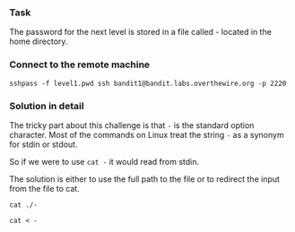 ### Task

The password for the next level is stored in a file called - located in the home directory.

### Connect to the remote machine

```
sshpass -f level1.pwd ssh bandit1@bandit.labs.overthewire.org -p 2220
```

### Solution in detail

The tricky part about this challenge is that `-` is the standard option character. Most of the commands on Linux treat the string `-` as a synonym for stdin or stdout.

So if we were to use `cat -` it would read from stdin.

The solution is either to use the full path to the file or to redirect the input from the file to cat.

```
cat ./-
```

```
cat < -
```
